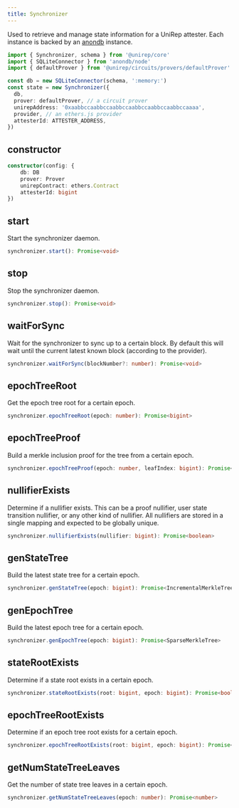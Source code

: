 ```yaml
---
title: Synchronizer
---
```


Used to retrieve and manage state information for a UniRep attester. Each instance is backed by an [anondb](https://github.com/vimwitch/anondb) instance.

```ts
import { Synchronizer, schema } from '@unirep/core'
import { SQLiteConnector } from 'anondb/node'
import { defaultProver } from '@unirep/circuits/provers/defaultProver'

const db = new SQLiteConnector(schema, ':memory:')
const state = new Synchronizer({
  db,
  prover: defaultProver, // a circuit prover
  unirepAddress: '0xaabbccaabbccaabbccaabbccaabbccaabbccaaaa',
  provider, // an ethers.js provider
  attesterId: ATTESTER_ADDRESS,
})
```

## constructor

```ts
constructor(config: {
    db: DB
    prover: Prover
    unirepContract: ethers.Contract
    attesterId: bigint
})
```

## start

Start the synchronizer daemon.

```ts
synchronizer.start(): Promise<void>
```

## stop

Stop the synchronizer daemon.

```ts
synchronizer.stop(): Promise<void>
```

## waitForSync

Wait for the synchronizer to sync up to a certain block. By default this will wait until the current latest known block (according to the provider).

```ts
synchronizer.waitForSync(blockNumber?: number): Promise<void>
```

## epochTreeRoot

Get the epoch tree root for a certain epoch.

```ts
synchronizer.epochTreeRoot(epoch: number): Promise<bigint>
```

## epochTreeProof

Build a merkle inclusion proof for the tree from a certain epoch.

```ts
synchronizer.epochTreeProof(epoch: number, leafIndex: bigint): Promise<bigint[]>
```

## nullifierExists

Determine if a nullifier exists. This can be a proof nullifier, user state transition nullifier, or any other kind of nullifier. All nullifiers are stored in a single mapping and expected to be globally unique.

```ts
synchronizer.nullifierExists(nullifier: bigint): Promise<boolean>
```

## genStateTree

Build the latest state tree for a certain epoch.

```ts
synchronizer.genStateTree(epoch: bigint): Promise<IncrementalMerkleTree>
```

## genEpochTree

Build the latest epoch tree for a certain epoch.

```ts
synchronizer.genEpochTree(epoch: bigint): Promise<SparseMerkleTree>
```

## stateRootExists

Determine if a state root exists in a certain epoch.

```ts
synchronizer.stateRootExists(root: bigint, epoch: bigint): Promise<boolean>
```

## epochTreeRootExists

Determine if an epoch tree root exists for a certain epoch.

```ts
synchronizer.epochTreeRootExists(root: bigint, epoch: bigint): Promise<boolean>
```

## getNumStateTreeLeaves

Get the number of state tree leaves in a certain epoch.

```ts
synchronizer.getNumStateTreeLeaves(epoch: number): Promise<number>
```
